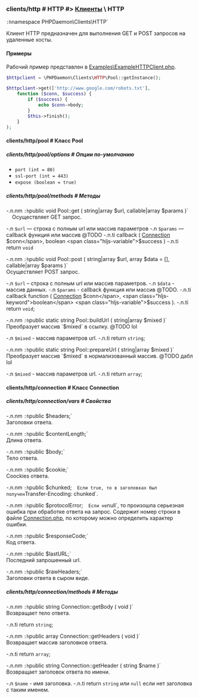 ### clients/http # HTTP #> [Клиенты](#clients) \ HTTP

`:h`namespace PHPDaemon\Clients\HTTP`

Клиент HTTP предназначен для выполнения GET и POST запросов на удаленные хосты.

#### Примеры

Рабочий пример представлен в [Examples\ExampleHTTPClient.php](https://github.com/kakserpom/phpdaemon/blob/master/PHPDaemon/Examples/ExampleHTTPClient.php).

```php
$httpclient = \PHPDaemon\Clients\HTTP\Pool::getInstance();

$httpclient->get(['http://www.google.com/robots.txt'],
	function ($conn, $success) {
		if ($success) {
			echo $conn->body;
		}
		$this->finish();
	}
);
```

#### clients/http/pool # Класс Pool

##### clients/http/pool/options # Опции по-умолчанию

 - `port (int = 80)`
 - `ssl-port (int = 443)`
 - `expose (boolean = true)`

##### clients/http/pool/methods # Методы

 -.n.nm `:h`public void Pool::get ( string|array $url, callable|array $params )`  
 &nbsp;&nbsp;&nbsp;&nbsp;Осуществляет GET запрос.

   -.n `$url` &mdash; строка c полным url или массив параметров
   -.n `$params` &mdash; callback функция или массив @TODO
   -.n.ti callback ( [Connection](#clients/http/connection) <span class="hljs-variable">$conn</span>, boolean <span class="hljs-variable">$success</span> )
   -.n.ti return `void`

 -.n.nm `:h`public void Pool::post ( string|array $url, array $data = [], callable|array $params )`  
 Осуществляет POST запрос.

   -.n `$url` – строка c полным url или массив параметров.
   -.n `$data` - массив данных.
   -.n `$params` - callback функция или массив @TODO.
   -.n.ti callback function ( <span class="hljs-class"><span class="hljs-title">[Connection](#clients/http/connection)</span></span> <span class="hljs-variable">$conn</span>, <span class="hljs-keyword">boolean</span> <span class="hljs-variable">$success</span> ).
   -.n.ti return `void`;

 -.n.nm `:h`public static string Pool::buildUrl ( string|array $mixed )`  
 Преобразует массив `$mixed` в ссылку. @TODO lol

   -.n `$mixed` - массив параметров url.
   -.n.ti return `string`;

 -.n.nm `:h`public static string Pool::prepareUrl ( string|array $mixed )`  
 Преобразует массив `$mixed` в нормализованный массив. @TODO дабл lol

   -.n `$mixed` - массив параметров url.
   -.n.ti return `array`;

#### clients/http/connection # Класс Connection

##### clients/http/connection/vars # Свойства

 -.n.nm `:h`public $headers;`  
 Заголовки ответа.

 -.n.nm `:h`public $contentLength;`  
 Длина ответа.

 -.n.nm `:h`public $body;`  
 Тело ответа.

 -.n.nm `:h`public $cookie;`  
 Coockies ответа.

 -.n.nm `:h`public $chunked;`  
 Если true, то в заголовках был получен `Transfer-Encoding: chunked`.

 -.n.nm `:h`public $protocolError;`  
 Если не `null`, то произошла серьезная ошибка при обработке ответа на запрос. Содержит номер строки в файле [Connection.php](https://github.com/kakserpom/phpdaemon/blob/master/PHPDaemon/Clients/HTTP/Connection.php), по которому можно определить характер ошибки.

 -.n.nm `:h`public $responseCode;`  
 Код ответа.

 -.n.nm `:h`public $lastURL;`  
 Последний запрошенный url.

 -.n.nm `:h`public $rawHeaders;`  
 Заголовки ответа в сыром виде.

##### clients/http/connection/methods # Методы

 -.n.nm `:h`public string Connection::getBody ( void )`  
 Возвращает тело ответа.

   -.n.ti return `string`;

 -.n.nm `:h`public array Connection::getHeaders ( void )`  
 Возвращает массив заголовков ответа.

   -.n.ti return `array`;

 -.n.nm `:h`public string Connection::getHeader ( string $name )`  
 Возвращает заголовок ответа по имени.

   -.n `$name` - имя заголовка.
   -.n.ti return `string` или `null` если нет заголовка с таким именем.